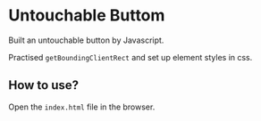 # Untouchable Buttom
Built an untouchable button by Javascript. 

Practised `getBoundingClientRect` and set up element styles in css. 

## How to use? 
Open the `index.html` file in the browser. 

